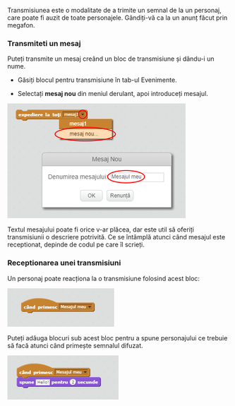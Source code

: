 Transmisiunea este o modalitate de a trimite un semnal de la un personaj, care poate fi auzit de toate personajele. Gândiți-vă ca la un anunț făcut prin megafon.

### Transmiteti un mesaj

Puteți transmite un mesaj creând un bloc de transmisiune și dându-i un nume.

+ Găsiți blocul pentru transmisiune în tab-ul Evenimente.

+ Selectați **mesaj nou** din meniul derulant, apoi introduceți mesajul.

![Crearea unei difuzări](images/create-a-broadcast.png)

Textul mesajului poate fi orice v-ar plăcea, dar este util să oferiți transmisiunii o descriere potrivită. Ce se întâmplă atunci când mesajul este receptionat, depinde de codul pe care îl scrieți.

### Receptionarea unei transmisiuni

Un personaj poate reacționa la o transmisiune folosind acest bloc:

![Primirea unei difuzări](images/receive-a-broadcast.png)

Puteți adăuga blocuri sub acest bloc pentru a spune personajului ce trebuie să facă atunci când primește semnalul difuzat.

![Exemplu de difuzare](images/receive-example.png)